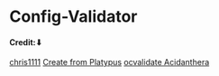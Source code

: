 # Config-Validator

#### Credit:⬇︎
[chris1111](https://github.com/chris1111)
[Create from Platypus](https://www.realtek.com/en/)
[ocvalidate Acidanthera](https://github.com/acidanthera/OpenCorePkg/tree/master/Utilities/ocvalidate)


